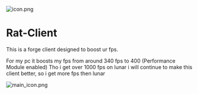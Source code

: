 
![icon.png](https://github.com/SleepyFish-YT/Rat-Client/assets/151081838/d7834801-8098-45f9-8f52-a665b9aa7f91)

# Rat-Client
This is a forge client designed to boost ur fps.

For my pc it boosts my fps from around 340 fps to 400 (Performance Module enabled)
Tho i get over 1000 fps on lunar i will continue to make this client better, so i get more fps then lunar

![main_icon.png](https://github.com/SleepyFish-YT/Rat-Client/assets/151081838/3ef70478-aad8-4a79-b5cf-7ec4b9b14a74)
